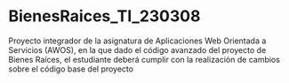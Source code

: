 # BienesRaices_TI_230308
Proyecto integrador de la asignatura de Aplicaciones Web Orientada a Servicios (AWOS), en la que dado el código avanzado del proyecto de Bienes Raíces, el estudiante deberá cumplir con la realización de cambios sobre el código base del proyecto